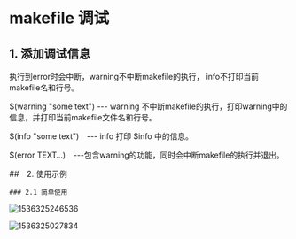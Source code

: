 # makefile 调试

## 1. 添加调试信息

执行到error时会中断，warning不中断makefile的执行， info不打印当前makefile名和行号。 

$(warning "some text") --- warning 不中断makefile的执行，打印warning中的信息，并打印当前makefile文件名和行号。

$(info "some text")　--- info 打印 \$info 中的信息。

$(error TEXT…)　---包含warning的功能，同时会中断makefile的执行并退出。

##　2. 使用示例

	### 2.1 简单使用 



![1536325246536](/tmp/1536325246536.png)

![1536325027834](/tmp/1536325027834.png)

